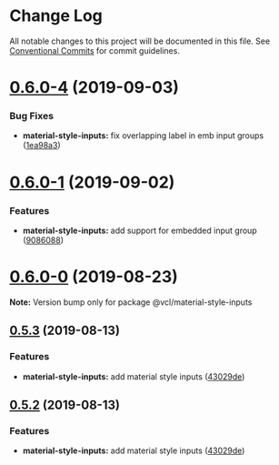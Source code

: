 # Change Log

All notable changes to this project will be documented in this file.
See [Conventional Commits](https://conventionalcommits.org) for commit guidelines.

# [0.6.0-4](https://github.com/vcl/vcl/compare/v0.6.0-3...v0.6.0-4) (2019-09-03)


### Bug Fixes

* **material-style-inputs:** fix overlapping label in emb input groups ([1ea98a3](https://github.com/vcl/vcl/commit/1ea98a3))





# [0.6.0-1](https://github.com/vcl/vcl/compare/v0.6.0-0...v0.6.0-1) (2019-09-02)


### Features

* **material-style-inputs:** add support for embedded input group ([9086088](https://github.com/vcl/vcl/commit/9086088))





# [0.6.0-0](https://github.com/vcl/vcl/compare/v0.5.4...v0.6.0-0) (2019-08-23)

**Note:** Version bump only for package @vcl/material-style-inputs





## [0.5.3](https://github.com/vcl/vcl/compare/v0.5.1...v0.5.3) (2019-08-13)


### Features

* **material-style-inputs:** add material style inputs ([43029de](https://github.com/vcl/vcl/commit/43029de))





## [0.5.2](https://github.com/vcl/vcl/compare/v0.5.1...v0.5.2) (2019-08-13)


### Features

* **material-style-inputs:** add material style inputs ([43029de](https://github.com/vcl/vcl/commit/43029de))
